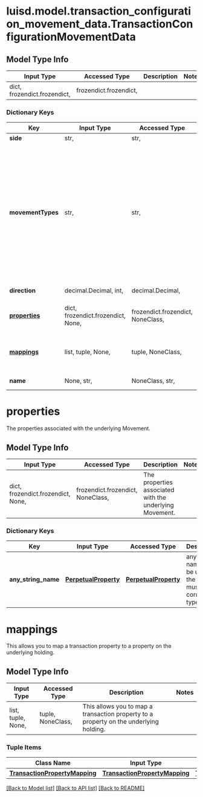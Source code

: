 # luisd.model.transaction_configuration_movement_data.TransactionConfigurationMovementData

## Model Type Info
Input Type | Accessed Type | Description | Notes
------------ | ------------- | ------------- | -------------
dict, frozendict.frozendict,  | frozendict.frozendict,  |  | 

### Dictionary Keys
Key | Input Type | Accessed Type | Description | Notes
------------ | ------------- | ------------- | ------------- | -------------
**side** | str,  | str,  | The movement side | 
**movementTypes** | str,  | str,  | . The available values are: Settlement, Traded, StockMovement, FutureCash, Commitment, Receivable, CashSettlement, CashForward, CashCommitment, CashReceivable, Accrual, CashAccrual, ForwardFx, CashFxForward, UnsettledCashTypes, Carry, CarryAsPnl | must be one of ["Settlement", "Traded", "StockMovement", "FutureCash", "Commitment", "Receivable", "CashSettlement", "CashForward", "CashCommitment", "CashReceivable", "Accrual", "CashAccrual", "ForwardFx", "CashFxForward", "UnsettledCashTypes", "Carry", "CarryAsPnl", ] 
**direction** | decimal.Decimal, int,  | decimal.Decimal,  | The movement direction | value must be a 32 bit integer
**[properties](#properties)** | dict, frozendict.frozendict, None,  | frozendict.frozendict, NoneClass,  | The properties associated with the underlying Movement. | [optional] 
**[mappings](#mappings)** | list, tuple, None,  | tuple, NoneClass,  | This allows you to map a transaction property to a property on the underlying holding. | [optional] 
**name** | None, str,  | NoneClass, str,  | The movement name (optional) | [optional] 

# properties

The properties associated with the underlying Movement.

## Model Type Info
Input Type | Accessed Type | Description | Notes
------------ | ------------- | ------------- | -------------
dict, frozendict.frozendict, None,  | frozendict.frozendict, NoneClass,  | The properties associated with the underlying Movement. | 

### Dictionary Keys
Key | Input Type | Accessed Type | Description | Notes
------------ | ------------- | ------------- | ------------- | -------------
**any_string_name** | [**PerpetualProperty**](PerpetualProperty.md) | [**PerpetualProperty**](PerpetualProperty.md) | any string name can be used but the value must be the correct type | [optional] 

# mappings

This allows you to map a transaction property to a property on the underlying holding.

## Model Type Info
Input Type | Accessed Type | Description | Notes
------------ | ------------- | ------------- | -------------
list, tuple, None,  | tuple, NoneClass,  | This allows you to map a transaction property to a property on the underlying holding. | 

### Tuple Items
Class Name | Input Type | Accessed Type | Description | Notes
------------- | ------------- | ------------- | ------------- | -------------
[**TransactionPropertyMapping**](TransactionPropertyMapping.md) | [**TransactionPropertyMapping**](TransactionPropertyMapping.md) | [**TransactionPropertyMapping**](TransactionPropertyMapping.md) |  | 

[[Back to Model list]](../../README.md#documentation-for-models) [[Back to API list]](../../README.md#documentation-for-api-endpoints) [[Back to README]](../../README.md)

